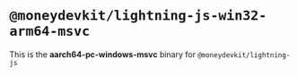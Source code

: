 # `@moneydevkit/lightning-js-win32-arm64-msvc`

This is the **aarch64-pc-windows-msvc** binary for `@moneydevkit/lightning-js`
